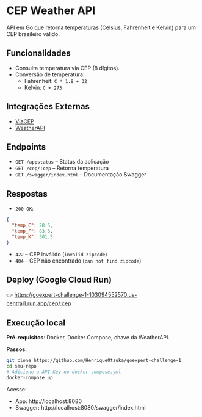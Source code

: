 # CEP Weather API

API em Go que retorna temperaturas (Celsius, Fahrenheit e Kelvin) para um CEP brasileiro válido.

## Funcionalidades

- Consulta temperatura via CEP (8 dígitos).
- Conversão de temperatura:
  - Fahrenheit: `C * 1.8 + 32`
  - Kelvin: `C + 273`

## Integrações Externas

- [ViaCEP](https://viacep.com.br/)
- [WeatherAPI](https://www.weatherapi.com/)

## Endpoints

- `GET /appstatus` – Status da aplicação
- `GET /cep/:cep` – Retorna temperatura
- `GET /swagger/index.html` – Documentação Swagger

## Respostas

- `200 OK`:
```json
{
  "temp_C": 28.5,
  "temp_F": 83.3,
  "temp_K": 301.5
}
```

- `422` – CEP inválido (`invalid zipcode`)
- `404` – CEP não encontrado (`can not find zipcode`)

## Deploy (Google Cloud Run)

👉 https://goexpert-challenge-1-103094552570.us-central1.run.app/cep/:cep

## Execução local

**Pré-requisitos**: Docker, Docker Compose, chave da WeatherAPI.

**Passos**:
```bash
git clone https://github.com/HenriqueOtsuka/goexpert-challenge-1
cd seu-repo
# Adicione a API Key no docker-compose.yml
docker-compose up
```

Acesse:
- App: http://localhost:8080  
- Swagger: http://localhost:8080/swagger/index.html
